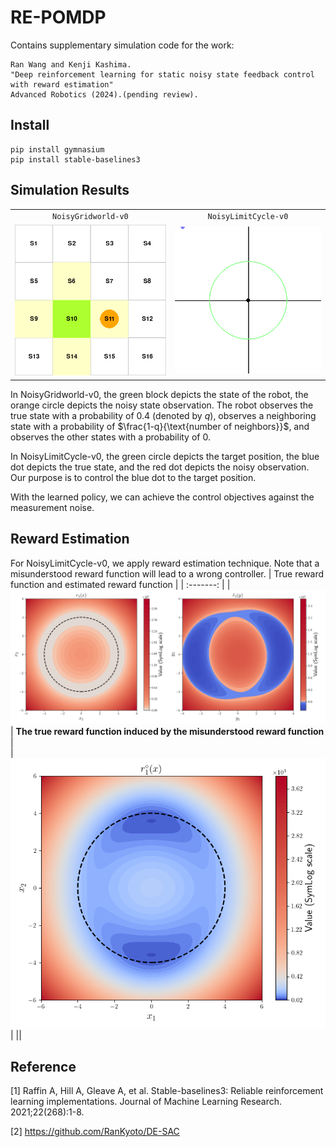 # RE-POMDP
Contains supplementary simulation code for the work:

```
Ran Wang and Kenji Kashima. 
"Deep reinforcement learning for static noisy state feedback control with reward estimation" 
Advanced Robotics (2024).(pending review).
```
## Install

```
pip install gymnasium
pip install stable-baselines3
```

## Simulation Results

|                                  |                                                |
| :------------------------------: | :--------------------------------------------: |
|         `NoisyGridworld-v0`          |                 `NoisyLimitCycle-v0`                 |
| ![NoisyGridworld-v0](data/noisygridworld.gif) |         ![NoisyLimitCycle-v0](data/noisylimitcycle.gif)         |

In NoisyGridworld-v0, the green block depicts the state of the robot, the orange circle depicts the noisy state observation. The robot observes the true state with a probability of $0.4$ (denoted by $q$), observes a neighboring state with a probability of $\frac{1-q}{\text{number of neighbors}}$, and observes the other states with a probability of $0$. 

In NoisyLimitCycle-v0, the green circle depicts the target position, the blue dot depicts the true state, and the red dot depicts the noisy observation. Our purpose is to control the blue dot to the target position. 

With the learned policy, we can achieve the control objectives against the measurement noise.

## Reward Estimation
For NoisyLimitCycle-v0, we apply reward estimation technique. Note that a misunderstood reward function will lead to a wrong controller.
|  True reward function and  estimated reward function      |
| :-------: |
| ![NoisyLimitCycle-v0](data/Figure5.png)
| **The true reward function induced by the misunderstood reward function**          |        
| ![NoisyLimitCycle-v0](data/Figure6.png)|
||



## Reference

[1] Raffin A, Hill A, Gleave A, et al. Stable-baselines3: Reliable reinforcement learning implementations. Journal of Machine Learning Research. 2021;22(268):1-8.

[2] https://github.com/RanKyoto/DE-SAC

